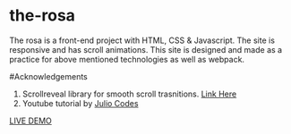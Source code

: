 # the-rosa
The rosa is a front-end project with HTML, CSS &amp; Javascript. The site is responsive and has scroll animations.
This site is designed and made as a practice for above mentioned technologies as well as webpack.

#Acknowledgements
1) Scrollreveal library for smooth scroll trasnitions. [Link Here](https://github.com/jlmakes/scrollreveal)
2) Youtube tutorial by [Julio Codes](https://www.youtube.com/watch?v=FZQxPTV3cFk)



[LIVE DEMO](https://hrs070.github.io/the-rosa/)
